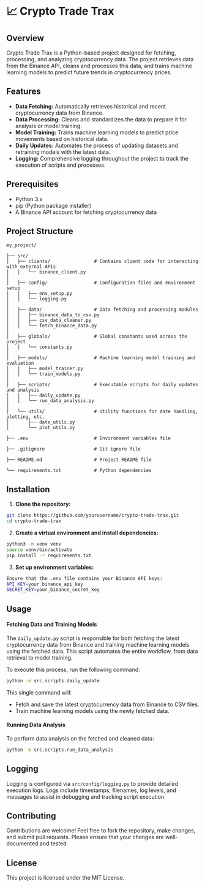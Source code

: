 # 📈 Crypto Trade Trax

## Overview

Crypto Trade Trax is a Python-based project designed for fetching, processing, and analyzing cryptocurrency data. The project retrieves data from the Binance API, cleans and processes this data, and trains machine learning models to predict future trends in cryptocurrency prices.

## Features

- **Data Fetching:** Automatically retrieves historical and recent cryptocurrency data from Binance.
- **Data Processing:** Cleans and standardizes the data to prepare it for analysis or model training.
- **Model Training:** Trains machine learning models to predict price movements based on historical data.
- **Daily Updates:** Automates the process of updating datasets and retraining models with the latest data.
- **Logging:** Comprehensive logging throughout the project to track the execution of scripts and processes.

## Prerequisites

- Python 3.x
- pip (Python package installer)
- A Binance API account for fetching cryptocurrency data

## Project Structure

```
my_project/

├── src/
│   ├── clients/                # Contains client code for interacting with external APIs
│   │   └── binance_client.py
│
│   ├── config/                 # Configuration files and environment setup
│   │   ├── env_setup.py
│   │   └── logging.py
│
│   ├── data/                   # Data fetching and processing modules
│   │   ├── binance_data_to_csv.py
│   │   ├── csv_data_cleaner.py
│   │   └── fetch_binance_data.py
│
│   ├── globals/                # Global constants used across the project
│   │   └── constants.py
│
│   ├── models/                 # Machine learning model training and evaluation
│   │   ├── model_trainer.py
│   │   └── train_models.py
│
│   ├── scripts/                # Executable scripts for daily updates and analysis
│   │   ├── daily_update.py
│   │   └── run_data_analysis.py
│
│   └── utils/                  # Utility functions for date handling, plotting, etc.
│       ├── date_utils.py
│       └── plot_utils.py

├── .env                        # Environment variables file

├── .gitignore                  # Git ignore file

├── README.md                   # Project README file

└── requirements.txt            # Python dependencies
```


## Installation

1. **Clone the repository:**

```bash
git clone https://github.com/yourusername/crypto-trade-trax.git
cd crypto-trade-trax
```

2. **Create a virtual environment and install dependencies:**
```bash
python3 -m venv venv
source venv/bin/activate
pip install -r requirements.txt
```

3. **Set up environment variables:**
```bash
Ensure that the .env file contains your Binance API keys:
API_KEY=your_binance_api_key
SECRET_KEY=your_binance_secret_key
```

## Usage

#### Fetching Data and Training Models

The `daily_update.py` script is responsible for both fetching the latest cryptocurrency data from Binance and training machine learning models using the fetched data. This script automates the entire workflow, from data retrieval to model training.

To execute this process, run the following command:

```bash
python -m src.scripts.daily_update
```

This single command will:

- Fetch and save the latest cryptocurrency data from Binance to CSV files.
- Train machine learning models using the newly fetched data.


#### Running Data Analysis

To perform data analysis on the fetched and cleaned data:

```bash
python -m src.scripts.run_data_analysis
```

## Logging

Logging is configured via `src/config/logging.py` to provide detailed execution logs. Logs include timestamps, filenames, log levels, and messages to assist in debugging and tracking script execution.

## Contributing

Contributions are welcome! Feel free to fork the repository, make changes, and submit pull requests. Please ensure that your changes are well-documented and tested.

## License

This project is licensed under the MIT License.